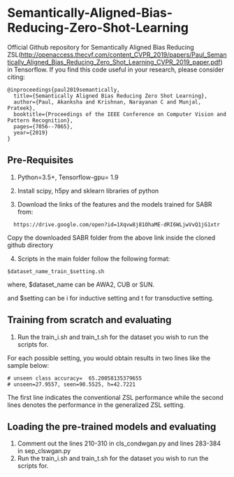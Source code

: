 # Semantically-Aligned-Bias-Reducing-Zero-Shot-Learning
Official Github repository for Semantically Aligned Bias Reducing ZSL(http://openaccess.thecvf.com/content_CVPR_2019/papers/Paul_Semantically_Aligned_Bias_Reducing_Zero_Shot_Learning_CVPR_2019_paper.pdf) in Tensorflow. If you find this code useful in your research, please consider citing:

```
@inproceedings{paul2019semantically,
  title={Semantically Aligned Bias Reducing Zero Shot Learning},
  author={Paul, Akanksha and Krishnan, Narayanan C and Munjal, Prateek},
  booktitle={Proceedings of the IEEE Conference on Computer Vision and Pattern Recognition},
  pages={7056--7065},
  year={2019}
}
```

## Pre-Requisites
1. Python=3.5+, Tensorflow-gpu= 1.9

2. Install scipy, h5py and sklearn libraries of python

3. Download the links of the features and the models trained for SABR from:
```
  https://drive.google.com/open?id=1Xqvw8j81OhaME-dRI6WLjwVvQ1jG1xtr
```
  Copy the downloaded SABR folder from the above link inside the cloned github directory

4. Scripts in the main folder follow the following format:
```
$dataset_name_train_$setting.sh
```
where, $dataset_name can be AWA2, CUB or SUN.

and $setting can be i for inductive setting and t for transductive setting.

## Training from scratch and evaluating

1. Run the train_i.sh and train_t.sh for the dataset you wish to run the scripts for.

For each possible setting, you would obtain results in two lines like the sample below: 
```
# unseen class accuracy=  65.20058135379655
# unseen=27.9557, seen=90.5525, h=42.7221
```
The first line indicates the conventional ZSL performance while the second lines denotes the performance in the generalized ZSL setting.

## Loading the pre-trained models and evaluating

1. Comment out the lines 210-310 in cls_condwgan.py and lines 283-384 in sep_clswgan.py
2. Run the train_i.sh and train_t.sh for the dataset you wish to run the scripts for.


